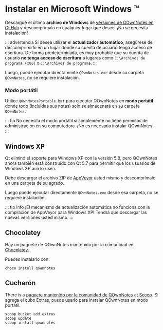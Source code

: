 # Instalar en Microsoft Windows ™

Descargue el último **archivo de Windows** de [versiones de QOwnNotes en GitHub](https://github.com/pbek/QOwnNotes/releases) y descomprímalo en cualquier lugar que desee. ¡No se necesita instalación!

::: advertencia Si desea utilizar el **actualizador automático**, asegúrese de descomprimirlo en un lugar donde su cuenta de usuario tenga acceso de escritura. De forma predeterminada, es muy probable que su cuenta de usuario **no tenga acceso de escritura** a lugares como `C:\Archivos de programa (x86)` o `C:\Archivos de programa`.
:::

Luego, puede ejecutar directamente `QOwnNotes.exe` desde su carpeta `QOwnNotes`, no se requiere instalación.

### Modo portátil

Utilice `QOwnNotesPortable.bat` para ejecutar QOwnNotes en **modo portátil** donde todo (incluidas sus notas) solo se almacenará en su carpeta `QOwnNotes`.

::: tip
No necesita el modo portátil si simplemente no tiene permisos de administración en su computadora. ¡No es necesario instalar QOwnNotes!
:::

## Windows XP

Qt eliminó el soporte para Windows XP con la versión 5.8, pero QOwnNotes ahora también está construido con Qt 5.7 para permitir que los usuarios de Windows XP aún lo usen.

Debe descargar el archivo ZIP de [AppVeyor](https://ci.appveyor.com/project/pbek/qownnotes/build/artifacts) usted mismo y descomprímalo en una carpeta de su agrado.

Luego puede ejecutar directamente `QOwnNotes.exe` desde esa carpeta, no se requiere instalación.

::: tip
Info
¡El mecanismo de actualización automática no funciona con la compilación de AppVeyor para Windows XP!
Tendrá que descargar las nuevas versiones usted mismo.
:::

## Chocolatey

Hay un paquete de QOwnNotes mantenido por la comunidad en [Chocolatey](https://chocolatey.org/packages/qownnotes/).

Puedes instalarlo con:

```shell
choco install qownnotes
```

## Cucharón

There is a [paquete mantenido por la comunidad de QOwnNotes](https://github.com/ScoopInstaller/Extras/blob/master/bucket/qownnotes.json) at [Scoop](https://scoop.sh/). Si agrega el cubo Extras, puede usarlo para instalar QOwnNotes en modo portátil.

```shell
scoop bucket add extras
scoop update
scoop install qownnotes
```
